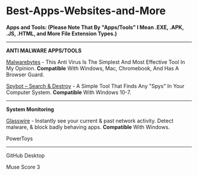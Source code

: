# Best-Apps-Websites-and-More

**Apps and Tools: (Please Note That By "Apps/Tools" I Mean .EXE, .APK, .JS, .HTML, and More File Extension Types.)**
___

**ANTI MALWARE APPS/TOOLS**

[Malwarebytes](https://www.malwarebytes.com/) - This Anti Virus Is The Simplest And Most Effective Tool In My Opinion. **Compatible** With Windows, Mac, Chromebook, And Has A Browser Guard.

[Spybot – Search & Destroy](https://www.safer-networking.org/) - A Simple Tool That Finds Any "Spys" In Your Computer System. **Compatible** With Windows 10-7.
___

**System Monitoring**

[Glasswire](https://www.glasswire.com/) - Instantly see your current & past network activity. Detect malware, & block badly behaving apps. **Compatible** With Windows.

PowerToys
___


GitHub Desktop

Muse Score 3
